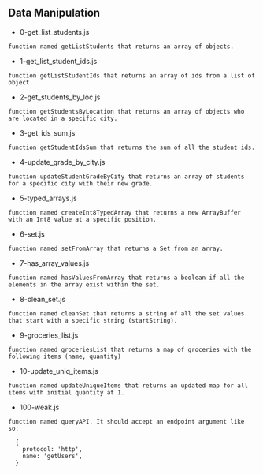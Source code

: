 ## Data Manipulation

* 0-get_list_students.js
```
function named getListStudents that returns an array of objects.
```
* 1-get_list_student_ids.js
```
function getListStudentIds that returns an array of ids from a list of object.
```
* 2-get_students_by_loc.js
```
function getStudentsByLocation that returns an array of objects who are located in a specific city.
```
* 3-get_ids_sum.js
```
function getStudentIdsSum that returns the sum of all the student ids.
```
* 4-update_grade_by_city.js
```
function updateStudentGradeByCity that returns an array of students for a specific city with their new grade.
```

* 5-typed_arrays.js
```
function named createInt8TypedArray that returns a new ArrayBuffer with an Int8 value at a specific position.
```
* 6-set.js
```
function named setFromArray that returns a Set from an array.
```
* 7-has_array_values.js
```
function named hasValuesFromArray that returns a boolean if all the elements in the array exist within the set.
```
* 8-clean_set.js
```
function named cleanSet that returns a string of all the set values that start with a specific string (startString).
```
* 9-groceries_list.js
```
function named groceriesList that returns a map of groceries with the following items (name, quantity)
```
* 10-update_uniq_items.js
```
function named updateUniqueItems that returns an updated map for all items with initial quantity at 1.
```
* 100-weak.js
```
function named queryAPI. It should accept an endpoint argument like so:

  {
    protocol: 'http',
    name: 'getUsers',
  }
```